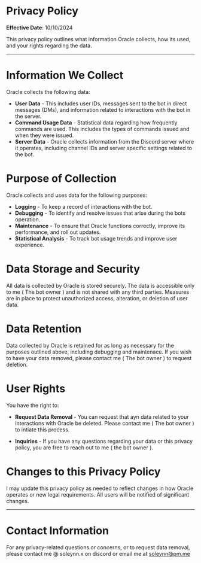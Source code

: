 # Privacy Policy

**Effective Date**: 10/10/2024

This privacy policy outlines what information Oracle collects, how its used, and your rights regarding the data.

---

# Information We Collect

Oracle collects the following data:

- **User Data** - This includes user IDs, messages sent to the bot in direct messages (DMs), and information related to interactions with the bot in the server.
- **Command Usage Data** - Statistical data regarding how frequently commands are used. This includes the types of commands issued and when they were issued.
- **Server Data** - Oracle collects information from the Discord server where it operates, including channel IDs and server specific settings related to the bot.

# Purpose of Collection

Oracle collects and uses data for the following purposes:

- **Logging** - To keep a record of interactions with the bot.
- **Debugging** - To identify and resolve issues that arise during the bots operation.
- **Maintenance** - To ensure that Oracle functions correctly, improve its performance, and roll out updates.
- **Statistical Analysis** - To track bot usage trends and improve user experience.

# Data Storage and Security

All data is collected by Oracle is stored securely. The data is accessible only to me ( The bot owner ) and is not shared with any third parties. Measures are in place to protect unauthorized access, alteration, or deletion of user data.

# Data Retention

Data collected by Oracle is retained for as long as necessary for the purposes outlined above, including debugging and maintenace. If you wish to have your data removed, please contact me ( The bot owner ) to request deletion.

# User Rights

You have the right to:

- **Request Data Removal** - You can request that ayn data related to your interactions with Oracle be deleted. Please contact me ( The bot owner ) to intiate this process. 

- **Inquiries** - If you have any questions regarding your data or this privacy policy, you are free to reach out to me ( the bot owner ).

# Changes to this Privacy Policy

I may update this privacy policy as needed to reflect changes in how Oracle operates or new legal requirements. All users will be notified of significant changes.

---

# Contact Information

For any privacy-related questions or concerns, or to request data removal, please contact me @ soleynn.x on discord or email me at soleynn@pm.me 
